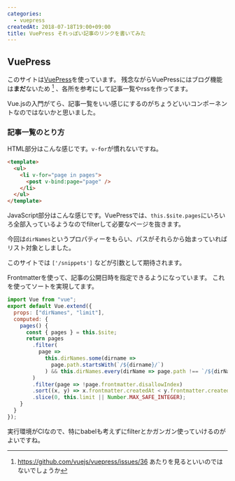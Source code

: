 ```yaml
---
categories: 
  - vuepress
createdAt: 2018-07-18T19:00+09:00
title: VuePress それっぽい記事のリンクを書いてみた
---
```


## VuePress

このサイトは[VuePress](https://vuepress.vuejs.org/)を使っています。
残念ながらVuePressにはブログ機能は**まだ**ないため [^blog] 、各所を参考にして記事一覧やrssを作ってます。

Vue.jsの入門がてら、記事一覧をいい感じにするのがちょうどいいコンポーネントなのではないかと思いました。

[^blog]: https://github.com/vuejs/vuepress/issues/36 あたりを見るといいのではないでしょうか

### 記事一覧のとり方

HTML部分はこんな感じです。`v-for`が慣れないですね。

```html
<template>
  <ul>
    <li v-for="page in pages">
      <post v-bind:page="page" />
    </li>
  </ul>
</template>
```

JavaScript部分はこんな感じです。VuePressでは、`this.$site.pages`にいろいろ全部入っているようなのでfilterして必要なページを抜きます。

今回は`dirNames`というプロパティーをもらい、パスがそれらから始まっていればリスト対象としました。

このサイトでは `['/snippets']` などが引数として期待されます。

Frontmatterを使って、記事の公開日時を指定できるようになっています。
これを使ってソートを実現してます。

```javascript
import Vue from "vue";
export default Vue.extend({
  props: ["dirNames", "limit"],
  computed: {
    pages() {
      const { pages } = this.$site;
      return pages
        .filter(
          page =>
            this.dirNames.some(dirname =>
              page.path.startsWith(`/${dirname}/`)
            ) && this.dirNames.every(dirName => page.path !== `/${dirName}/`)
        )
        .filter(page => !page.frontmatter.disallowIndex)
        .sort((x, y) => x.frontmatter.createdAt < y.frontmatter.createdAt)
        .slice(0, this.limit || Number.MAX_SAFE_INTEGER);
    }
  }
});
```

実行環境がCIなので、特にbabelも考えずにfilterとかガンガン使っていけるのがよいですね。
